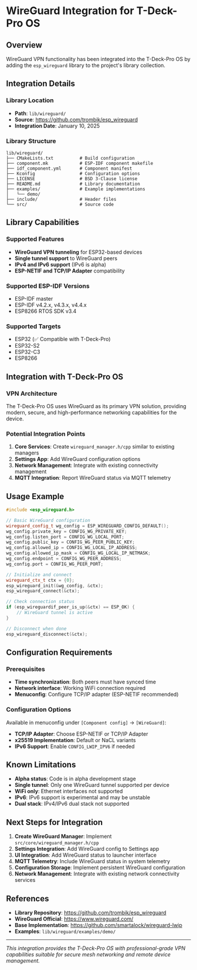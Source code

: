 # WireGuard Integration for T-Deck-Pro OS

## Overview

WireGuard VPN functionality has been integrated into the T-Deck-Pro OS by adding the `esp_wireguard` library to the project's library collection.

## Integration Details

### Library Location
- **Path**: `lib/wireguard/`
- **Source**: https://github.com/trombik/esp_wireguard
- **Integration Date**: January 10, 2025

### Library Structure
```
lib/wireguard/
├── CMakeLists.txt          # Build configuration
├── component.mk            # ESP-IDF component makefile
├── idf_component.yml       # Component manifest
├── Kconfig                 # Configuration options
├── LICENSE                 # BSD 3-Clause license
├── README.md               # Library documentation
├── examples/               # Example implementations
│   └── demo/
├── include/                # Header files
└── src/                    # Source code
```

## Library Capabilities

### Supported Features
- **WireGuard VPN tunneling** for ESP32-based devices
- **Single tunnel support** to WireGuard peers
- **IPv4 and IPv6 support** (IPv6 is alpha)
- **ESP-NETIF and TCP/IP Adapter** compatibility

### Supported ESP-IDF Versions
- ESP-IDF master
- ESP-IDF v4.2.x, v4.3.x, v4.4.x
- ESP8266 RTOS SDK v3.4

### Supported Targets
- ESP32 (✅ Compatible with T-Deck-Pro)
- ESP32-S2
- ESP32-C3
- ESP8266

## Integration with T-Deck-Pro OS

### VPN Architecture
The T-Deck-Pro OS uses WireGuard as its primary VPN solution, providing modern, secure, and high-performance networking capabilities for the device.

### Potential Integration Points
1. **Core Services**: Create `wireguard_manager.h/cpp` similar to existing managers
2. **Settings App**: Add WireGuard configuration options
3. **Network Management**: Integrate with existing connectivity management
4. **MQTT Integration**: Report WireGuard status via MQTT telemetry

## Usage Example

```cpp
#include <esp_wireguard.h>

// Basic WireGuard configuration
wireguard_config_t wg_config = ESP_WIREGUARD_CONFIG_DEFAULT();
wg_config.private_key = CONFIG_WG_PRIVATE_KEY;
wg_config.listen_port = CONFIG_WG_LOCAL_PORT;
wg_config.public_key = CONFIG_WG_PEER_PUBLIC_KEY;
wg_config.allowed_ip = CONFIG_WG_LOCAL_IP_ADDRESS;
wg_config.allowed_ip_mask = CONFIG_WG_LOCAL_IP_NETMASK;
wg_config.endpoint = CONFIG_WG_PEER_ADDRESS;
wg_config.port = CONFIG_WG_PEER_PORT;

// Initialize and connect
wireguard_ctx_t ctx = {0};
esp_wireguard_init(&wg_config, &ctx);
esp_wireguard_connect(&ctx);

// Check connection status
if (esp_wireguardif_peer_is_up(&ctx) == ESP_OK) {
    // WireGuard tunnel is active
}

// Disconnect when done
esp_wireguard_disconnect(&ctx);
```

## Configuration Requirements

### Prerequisites
- **Time synchronization**: Both peers must have synced time
- **Network interface**: Working WiFi connection required
- **Menuconfig**: Configure TCP/IP adapter (ESP-NETIF recommended)

### Configuration Options
Available in menuconfig under `[Component config]` -> `[WireGuard]`:
- **TCP/IP Adapter**: Choose ESP-NETIF or TCP/IP Adapter
- **x25519 Implementation**: Default or NaCL variants
- **IPv6 Support**: Enable `CONFIG_LWIP_IPV6` if needed

## Known Limitations

- **Alpha status**: Code is in alpha development stage
- **Single tunnel**: Only one WireGuard tunnel supported per device
- **WiFi only**: Ethernet interfaces not supported
- **IPv6**: IPv6 support is experimental and may be unstable
- **Dual stack**: IPv4/IPv6 dual stack not supported

## Next Steps for Integration

1. **Create WireGuard Manager**: Implement `src/core/wireguard_manager.h/cpp`
2. **Settings Integration**: Add WireGuard config to Settings app
3. **UI Integration**: Add WireGuard status to launcher interface
4. **MQTT Telemetry**: Include WireGuard status in system telemetry
5. **Configuration Storage**: Implement persistent WireGuard configuration
6. **Network Management**: Integrate with existing network connectivity services

## References

- **Library Repository**: https://github.com/trombik/esp_wireguard
- **WireGuard Official**: https://www.wireguard.com/
- **Base Implementation**: https://github.com/smartalock/wireguard-lwip
- **Examples**: `lib/wireguard/examples/demo/`

---

*This integration provides the T-Deck-Pro OS with professional-grade VPN capabilities suitable for secure mesh networking and remote device management.*